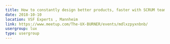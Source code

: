 ```yaml
---
title: How to constantly design better products, faster with SCRUM teams
date: 2018-10-10
location: VSF Experts , Mannheim
link: https://www.meetup.com/The-UX-BURNER/events/mdlxzpyxnbnb/
usergroup: lux
type: usergroup
---
```

